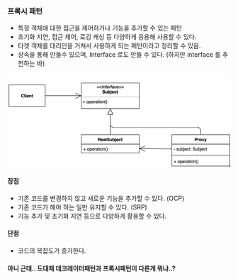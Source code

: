 ### 프록시 패턴

* 특정 객체애 대한 접근을 제어하거나 기능을 추가할 수 있는 패턴
* 초기화 지연, 접근 제어, 로깅 캐싱 등 다양하게 응용해 사용할 수 있다.
* 타겟 객체를 대리인을 거쳐서 사용하게 되는 패턴이라고 정리할 수 있음.
* 상속을 통해 만들수 있으며, Interface 로도 만들 수 있다. (하지만 interface 를 추천하는 바)

![img.png](img.png)

#### 장점

* 기존 코드를 변경하지 않고 새로운 기능을 추가할 수 있다. (OCP)
* 기존 코드가 해야 하는 일만 유지할 수 있다. (SRP)
* 기능 추가 및 초기화 지연 등으로 다양하게 활용할 수 있다.

#### 단점

* 코드의 복잡도가 증가한다.

#### 아니 근데.. 도대체 데코레이터패턴과 프록시패턴이 다른게 뭐냐..?
